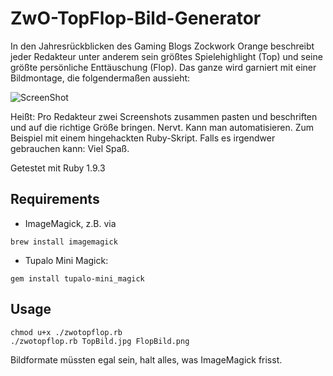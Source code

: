 ZwO-TopFlop-Bild-Generator
==========================
In den Jahresrückblicken des Gaming Blogs Zockwork Orange beschreibt jeder Redakteur unter anderem sein größtes Spielehighlight (Top) und seine größte persönliche Enttäuschung (Flop). Das ganze wird garniert mit einer Bildmontage, die folgendermaßen aussieht: 

![ScreenShot](https://raw.github.com/yesnocancel/zwo-topflop/master/output.jpg)

Heißt: Pro Redakteur zwei Screenshots zusammen pasten und beschriften und auf die richtige Größe bringen. Nervt. Kann man automatisieren. Zum Beispiel mit einem hingehackten Ruby-Skript. Falls es irgendwer gebrauchen kann: Viel Spaß.

Getestet mit Ruby 1.9.3

Requirements
------------
* ImageMagick, z.B. via
```
brew install imagemagick
```

* Tupalo Mini Magick:
```
gem install tupalo-mini_magick
```


Usage
-----
```
chmod u+x ./zwotopflop.rb
./zwotopflop.rb TopBild.jpg FlopBild.png
```

Bildformate müssten egal sein, halt alles, was ImageMagick frisst.

